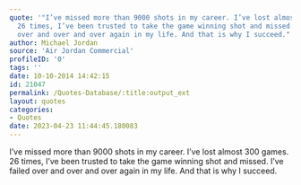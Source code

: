 ```yaml
---
quote: '"I’ve missed more than 9000 shots in my career. I’ve lost almost 300 games.
  26 times, I’ve been trusted to take the game winning shot and missed. I’ve failed
  over and over and over again in my life. And that is why I succeed."'
author: Michael Jordan
source: 'Air Jordan Commercial'
profileID: '0'
tags: ''
date: 10-10-2014 14:42:15
id: 21047
permalink: /Quotes-Database/:title:output_ext
layout: quotes
categories:
- Quotes
date: 2023-04-23 11:44:45.180083
---
```

I’ve missed more than 9000 shots in my career. I’ve lost almost 300 games. 26 times, I’ve been trusted to take the game winning shot and missed. I’ve failed over and over and over again in my life. And that is why I succeed.